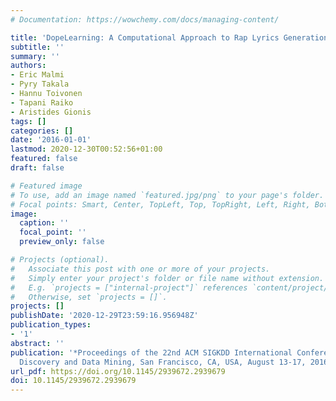```yaml
---
# Documentation: https://wowchemy.com/docs/managing-content/

title: 'DopeLearning: A Computational Approach to Rap Lyrics Generation'
subtitle: ''
summary: ''
authors:
- Eric Malmi
- Pyry Takala
- Hannu Toivonen
- Tapani Raiko
- Aristides Gionis
tags: []
categories: []
date: '2016-01-01'
lastmod: 2020-12-30T00:52:56+01:00
featured: false
draft: false

# Featured image
# To use, add an image named `featured.jpg/png` to your page's folder.
# Focal points: Smart, Center, TopLeft, Top, TopRight, Left, Right, BottomLeft, Bottom, BottomRight.
image:
  caption: ''
  focal_point: ''
  preview_only: false

# Projects (optional).
#   Associate this post with one or more of your projects.
#   Simply enter your project's folder or file name without extension.
#   E.g. `projects = ["internal-project"]` references `content/project/deep-learning/index.md`.
#   Otherwise, set `projects = []`.
projects: []
publishDate: '2020-12-29T23:59:16.956948Z'
publication_types:
- '1'
abstract: ''
publication: '*Proceedings of the 22nd ACM SIGKDD International Conference on Knowledge
  Discovery and Data Mining, San Francisco, CA, USA, August 13-17, 2016*'
url_pdf: https://doi.org/10.1145/2939672.2939679
doi: 10.1145/2939672.2939679
---
```

